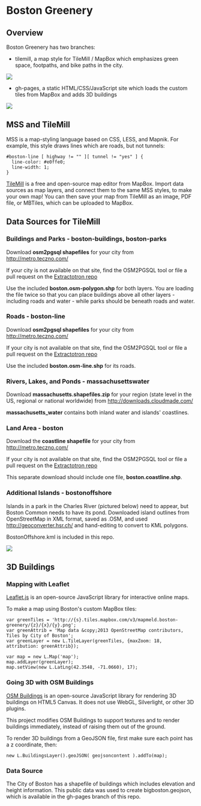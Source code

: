 # Boston Greenery

## Overview

Boston Greenery has two branches:

* tilemill, a map style for TileMill / MapBox which emphasizes green space, footpaths, and bike paths in the city.

<img src="https://raw.github.com/mapmeld/boston-greenery/tilemill/boston-greenery.png"/>

* gh-pages, a static HTML/CSS/JavaScript site which loads the custom tiles from MapBox and adds 3D buildings

<img src="https://raw.github.com/mapmeld/boston-greenery/gh-pages/boston-buildings.png"/>


## MSS and TileMill

MSS is a map-styling language based on CSS, LESS, and Mapnik. For example, this style draws lines which are roads, but not tunnels:

    #boston-line [ highway != "" ][ tunnel != "yes" ] {
      line-color: #e0ffe0;
      line-width: 1;
    }

<a href="http://www.mapbox.com/tilemill/">TileMill</a> is a free and open-source map editor from MapBox. Import data sources as map layers, and connect
them to the same MSS styles, to make your own map! You can then save your map from TileMill as an image, PDF file, or MBTiles, which can be uploaded to MapBox.

## Data Sources for TileMill

### Buildings and Parks - boston-buildings, boston-parks

Download <strong>osm2pgsql shapefiles</strong> for your city from <a href="http://metro.teczno.com/">http://metro.teczno.com/</a>

If your city is not available on that site, find the OSM2PGSQL tool or file a pull request on the <a href="https://github.com/migurski/Extractotron/commits/master/cities.txt">Extractotron repo</a>

Use the included <strong>boston.osm-polygon.shp</strong> for both layers. You are loading the file twice so that you can place buildings above all other layers - including roads and water - while parks should be beneath roads and water.

### Roads - boston-line

Download <strong>osm2pgsql shapefiles</strong> for your city from <a href="http://metro.teczno.com/">http://metro.teczno.com/</a>

If your city is not available on that site, find the OSM2PGSQL tool or file a pull request on the <a href="https://github.com/migurski/Extractotron/commits/master/cities.txt">Extractotron repo</a>

Use the included <strong>boston.osm-line.shp</strong> for its roads.

### Rivers, Lakes, and Ponds - massachusettswater

Download <strong>massachusetts.shapefiles.zip</strong> for your region (state level in the US, regional or national worldwide) from <a href="http://downloads.cloudmade.com/">http://downloads.cloudmade.com/</a>

<strong>massachusetts_water</strong> contains both inland water and islands' coastlines.

### Land Area - boston

Download the <strong>coastline shapefile</strong> for your city from <a href="http://metro.teczno.com/">http://metro.teczno.com/</a>

If your city is not available on that site, find the OSM2PGSQL tool or file a pull request on the <a href="https://github.com/migurski/Extractotron/commits/master/cities.txt">Extractotron repo</a>

This separate download should include one file, <strong>boston.coastline.shp</strong>.

### Additional Islands - bostonoffshore

Islands in a park in the Charles River (pictured below) need to appear, but Boston Common needs to have its
pond. Downloaded island outlines from OpenStreetMap in XML format, saved as .OSM, and used
<a href="http://geoconverter.hsr.ch/">http://geoconverter.hsr.ch/</a> and hand-editing to convert to KML polygons.

BostonOffshore.kml is included in this repo.

<img src="https://raw.github.com/mapmeld/boston-greenery/tilemill/boston-offshore.png"/>


## 3D Buildings

### Mapping with Leaflet

<a href="http://leafletjs.com">Leaflet.js</a> is an open-source JavaScript library for interactive online maps.

To make a map using Boston's custom MapBox tiles:

    var greenTiles = 'http://{s}.tiles.mapbox.com/v3/mapmeld.boston-greenery/{z}/{x}/{y}.png';
    var greenAttrib = 'Map data &copy;2013 OpenStreetMap contributors, Tiles by City of Boston';
    var greenLayer = new L.TileLayer(greenTiles, {maxZoom: 18, attribution: greenAttrib});

    var map = new L.Map('map');
    map.addLayer(greenLayer);
    map.setView(new L.LatLng(42.3548, -71.0660), 17);

### Going 3D with OSM Buildings

<a href="http://osmbuildings.org/">OSM Buildings</a> is an open-source JavaScript library for rendering 3D buildings on HTML5 Canvas. It does not use WebGL, Silverlight, or other 3D plugins.

This project modifies OSM Buildings to support textures and to render buildings immediately, instead of raising them out of the ground.

To render 3D buildings from a GeoJSON file, first make sure each point has a z coordinate, then:

    new L.BuildingsLayer().geoJSON( geojsoncontent ).addTo(map);

### Data Source

The City of Boston has a shapefile of buildings which includes elevation and height information. This public data was used to create bigboston.geojson, which is available in the gh-pages branch of this repo.